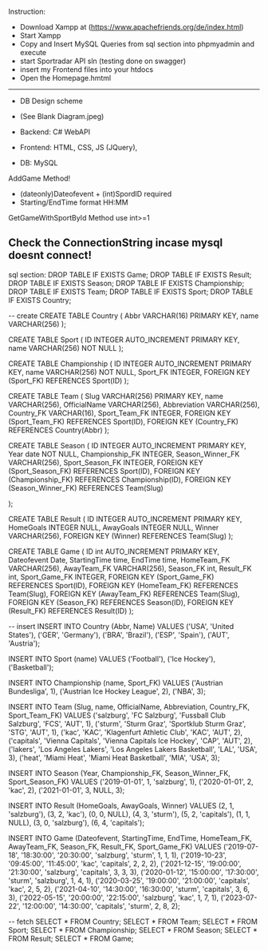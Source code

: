 Instruction:
- Download Xampp at (https://www.apachefriends.org/de/index.html)
- Start Xampp
- Copy and Insert MySQL Queries from sql section into phpmyadmin and execute
- start Sportradar API sln (testing done on swagger)
- insert my Frontend files into your htdocs
- Open the Homepage.hmtml
------------------------------------------------------
- DB Design scheme
- (See Blank Diagram.jpeg)

- Backend: C# WebAPI
- Frontend: HTML, CSS, JS (JQuery),
- DB: MySQL

AddGame Method!
- (dateonly)Dateofevent + (int)SpordID required
- Starting/EndTime format HH:MM

GetGameWithSportById Method use int>=1

Check the ConnectionString incase mysql doesnt connect!
-------------------------------------------------------------------
sql section:
DROP TABLE IF EXISTS Game;
DROP TABLE IF EXISTS Result;
DROP TABLE IF EXISTS Season;
DROP TABLE IF EXISTS Championship;
DROP TABLE IF EXISTS Team;
DROP TABLE IF EXISTS Sport;
DROP TABLE IF EXISTS Country;

-- create
CREATE TABLE Country (
  Abbr VARCHAR(16) PRIMARY KEY,
  name VARCHAR(256)
);

CREATE TABLE Sport (
  ID INTEGER AUTO_INCREMENT PRIMARY KEY,
  name VARCHAR(256) NOT NULL
);

CREATE TABLE Championship (
  ID INTEGER AUTO_INCREMENT PRIMARY KEY,
  name VARCHAR(256) NOT NULL,
  Sport_FK INTEGER,
  FOREIGN KEY (Sport_FK) REFERENCES Sport(ID)
);

CREATE TABLE Team (
  Slug VARCHAR(256) PRIMARY KEY,
  name VARCHAR(256),
  OfficialName VARCHAR(256),
  Abbreviation VARCHAR(256),
  Country_FK VARCHAR(16),
  Sport_Team_FK INTEGER,
  FOREIGN KEY (Sport_Team_FK) REFERENCES Sport(ID),
  FOREIGN KEY (Country_FK) REFERENCES Country(Abbr)
);

CREATE TABLE Season (
  ID INTEGER AUTO_INCREMENT PRIMARY KEY,
  Year date NOT NULL,
  Championship_FK INTEGER,
  Season_Winner_FK VARCHAR(256),
  Sport_Season_FK INTEGER,
  FOREIGN KEY (Sport_Season_FK) REFERENCES Sport(ID),
  FOREIGN KEY (Championship_FK) REFERENCES Championship(ID),
  FOREIGN KEY (Season_Winner_FK) REFERENCES Team(Slug)

);

CREATE TABLE Result (
  ID INTEGER AUTO_INCREMENT PRIMARY KEY,
  HomeGoals INTEGER NULL,
  AwayGoals INTEGER NULL,
  Winner VARCHAR(256),
  FOREIGN KEY (Winner) REFERENCES Team(Slug)
);
 

CREATE TABLE Game (
  ID int AUTO_INCREMENT PRIMARY KEY,
  Dateofevent Date,
  StartingTime time, 
  EndTime time, 
  HomeTeam_FK VARCHAR(256),
  AwayTeam_FK VARCHAR(256),
  Season_FK int,
  Result_FK int,
  Sport_Game_FK INTEGER,
  FOREIGN KEY (Sport_Game_FK) REFERENCES Sport(ID),
  FOREIGN KEY (HomeTeam_FK) REFERENCES Team(Slug),
  FOREIGN KEY (AwayTeam_FK) REFERENCES Team(Slug),
  FOREIGN KEY (Season_FK) REFERENCES Season(ID),
  FOREIGN KEY (Result_FK) REFERENCES Result(ID)
);


-- insert
INSERT INTO Country (Abbr, Name) VALUES 
('USA', 'United States'),
('GER', 'Germany'),
('BRA', 'Brazil'),
('ESP', 'Spain'),
('AUT', 'Austria'); 


INSERT INTO Sport (name) VALUES
('Football'),
('Ice Hockey'),
('Basketball');

INSERT INTO Championship (name, Sport_FK) VALUES
('Austrian Bundesliga', 1),
('Austrian Ice Hockey League', 2),
('NBA', 3);

INSERT INTO Team (Slug, name, OfficialName, Abbreviation, Country_FK, Sport_Team_FK) VALUES
('salzburg', 'FC Salzburg', 'Fussball Club Salzburg', 'FCS', 'AUT', 1),
('sturm', 'Sturm Graz', 'Sportklub Sturm Graz', 'STG', 'AUT', 1),
('kac', 'KAC', 'Klagenfurt Athletic Club', 'KAC', 'AUT', 2),
('capitals', 'Vienna Capitals', 'Vienna Capitals Ice Hockey', 'CAP', 'AUT', 2),
('lakers', 'Los Angeles Lakers', 'Los Angeles Lakers Basketball', 'LAL', 'USA', 3),
('heat', 'Miami Heat', 'Miami Heat Basketball', 'MIA', 'USA', 3);

INSERT INTO Season (Year, Championship_FK, Season_Winner_FK, Sport_Season_FK) VALUES
('2019-01-01', 1, 'salzburg', 1),
('2020-01-01', 2, 'kac', 2),
('2021-01-01', 3, NULL, 3);

INSERT INTO Result (HomeGoals, AwayGoals, Winner) VALUES
(2, 1, 'salzburg'),
(3, 2, 'kac'),
(0, 0, NULL),
(4, 3, 'sturm'),
(5, 2, 'capitals'),
(1, 1, NULL),
(3, 0, 'salzburg'),
(6, 4, 'capitals');


INSERT INTO Game (Dateofevent, StartingTime, EndTime, HomeTeam_FK, AwayTeam_FK, Season_FK, Result_FK, Sport_Game_FK) VALUES
('2019-07-18', '18:30:00', '20:30:00', 'salzburg', 'sturm', 1, 1, 1),
('2019-10-23', '09:45:00', '11:45:00', 'kac', 'capitals', 2, 2, 2),
('2021-12-15', '19:00:00', '21:30:00', 'salzburg', 'capitals', 3, 3, 3),
('2020-01-12', '15:00:00', '17:30:00', 'sturm', 'salzburg', 1, 4, 1),
('2020-03-25', '19:00:00', '21:00:00', 'capitals', 'kac', 2, 5, 2),
('2021-04-10', '14:30:00', '16:30:00', 'sturm', 'capitals', 3, 6, 3),
('2022-05-15', '20:00:00', '22:15:00', 'salzburg', 'kac', 1, 7, 1),
('2023-07-22', '12:00:00', '14:30:00', 'capitals', 'sturm', 2, 8, 2);


-- fetch 
SELECT * FROM Country;
SELECT * FROM Team;
SELECT * FROM Sport;
SELECT * FROM Championship;
SELECT * FROM Season;
SELECT * FROM Result;
SELECT * FROM Game;

